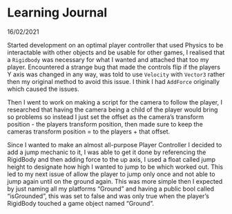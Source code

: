 # Learning Journal

16/02/2021

Started development on an optimal player controller that used Physics to be interactable with other objects and be usable for other games, I realised that a `Rigidbody` was necessary for what I wanted and attached that too my player. Encountered a strange bug that made the controls flip if the players Y axis was changed in any way, was told to use `Velocity` with `Vector3` rather then my original method to avoid this issue. I think I had `AddForce` originally which caused the issues. 

Then I went to work on making a script for the camera to follow the player, I researched that having the camera being a child of the player would bring so problems so instead I just set the offset as the camera’s transform position - the players transform position, then made sure to keep the cameras transform position = to the players + that offset.

Since I wanted to make an almost all-purpose Player Controller I decided to add a jump mechanic to it, I was able to get it done by referencing the RigidBody and then adding force to the up axis, I used a float called jump height to designate how high I wanted to jump to be which worked out.
This led to my next issue of allow the player to jump only once and not able to jump again until on the ground again. 
This was more simple then I expected by just naming all my platforms “Ground” and having a public bool called “isGrounded”, this was set to false and was only true when the player’s RigidBody touched a game object named “Ground”.
